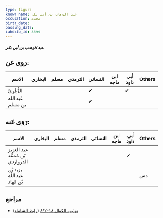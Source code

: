 ```yaml
---
type: figure
known_name: عبد الوهاب بن أبي بكر
occupation: محدث
birth_date:
passing_date:
tahdhib_id: 3599
---
```

##### عبد الوهاب بن أبي بكر

## رَوَى عَن:
| الاسم             | البخاري | مسلم | الترمذي | النسائي | ابن ماجه | أبي داود | Others |
| ----------------- | ------- | ---- | ------- | ------- | -------- | -------- | ------ |
| الزُّهْرِيّ       |         |      |         | ✔       |          | ✔        |        |
| عَبد الله بن مسلم |         |      |         | ✔       |          |          |        |
## رَوَى عَنه:
| الاسم                             | البخاري | مسلم | الترمذي | النسائي | ابن ماجه | أبي داود | Others |
| --------------------------------- | ------- | ---- | ------- | ------- | -------- | -------- | ------ |
| عبد العزيز بْن مُحَمَّد الدرواردي |         |      |         |         |          | ✔        |        |
| يزيد بْن عَبد اللَّهِ بْن الهاد   |         |      |         |         |          |          | دس     |
## مراجع
- [تهذيب الكمال ١٨-٤٩٢](obsidian://open?vault=Tahdhib-al-Kamal&file=Figures/٣٥٩٩-عبد%20الوهاب%20بن%20أبي%20بكر) ([رابط الشاملة](https://shamela.ws/book/3722/9525))